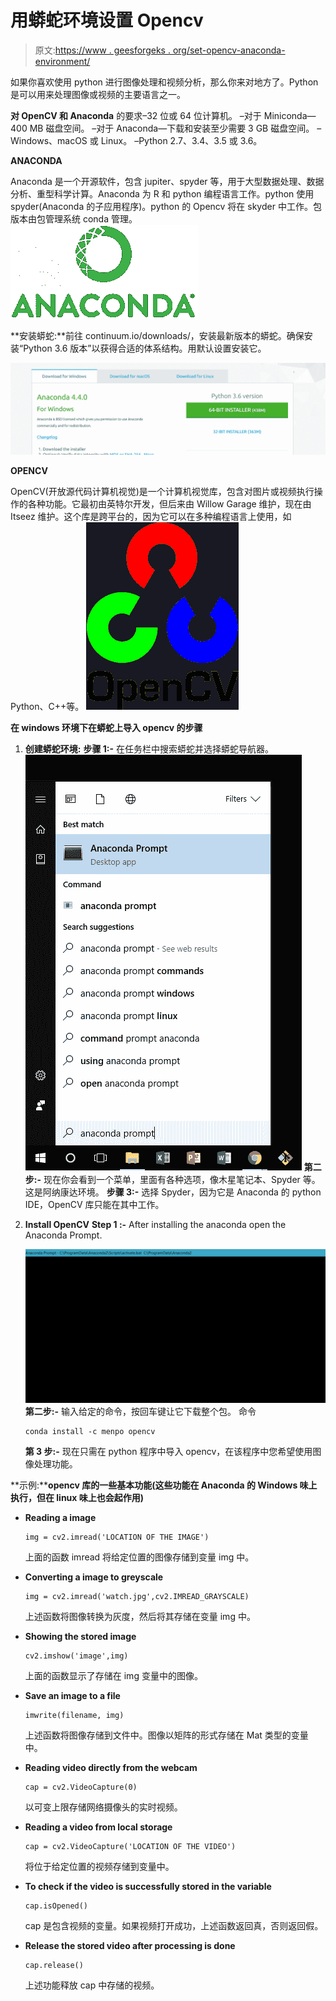 # 用蟒蛇环境设置 Opencv

> 原文:[https://www . geesforgeks . org/set-opencv-anaconda-environment/](https://www.geeksforgeeks.org/set-opencv-anaconda-environment/)

如果你喜欢使用 python 进行图像处理和视频分析，那么你来对地方了。Python 是可以用来处理图像或视频的主要语言之一。

**对 OpenCV 和 Anaconda**
的要求–32 位或 64 位计算机。
–对于 Miniconda—400 MB 磁盘空间。
–对于 Anaconda—下载和安装至少需要 3 GB 磁盘空间。
–Windows、macOS 或 Linux。
–Python 2.7、3.4、3.5 或 3.6。

**ANACONDA**

Anaconda 是一个开源软件，包含 jupiter、spyder 等，用于大型数据处理、数据分析、重型科学计算。Anaconda 为 R 和 python 编程语言工作。python 使用 spyder(Anaconda 的子应用程序)。python 的 Opencv 将在 skyder 中工作。包版本由包管理系统 conda 管理。
![](img/fed7c1571be43dd47d6ff5348670f9e6.png)

**安装蟒蛇:**前往 continuum.io/downloads/，安装最新版本的蟒蛇。确保安装“Python 3.6 版本”以获得合适的体系结构。用默认设置安装它。

![](img/fdb4d277354cbd06561c180e6884fd4f.png)

**OPENCV**

OpenCV(开放源代码计算机视觉)是一个计算机视觉库，包含对图片或视频执行操作的各种功能。它最初由英特尔开发，但后来由 Willow Garage 维护，现在由 Itseez 维护。这个库是跨平台的，因为它可以在多种编程语言上使用，如 Python、C++等。
![](img/9ed2fc331469908dc4ccedad7c7043ea.png)

**在 windows 环境下在蟒蛇上导入 opencv 的步骤**

1.  **创建蟒蛇环境:**
    **步骤 1:-** 在任务栏中搜索蟒蛇并选择蟒蛇导航器。
    ![](img/3f546a477f7a838913397a5b20199111.png)
    **第二步:-** 现在你会看到一个菜单，里面有各种选项，像木星笔记本、Spyder 等。这是阿纳康达环境。
    **步骤 3:-** 选择 Spyder，因为它是 Anaconda 的 python IDE，OpenCV 库只能在其中工作。
2.  **Install OpenCV**
    **Step 1 :-** After installing the anaconda open the Anaconda Prompt.

    [![](img/6ea09a341e46efe5dcce83302487aae9.png)](https://media.geeksforgeeks.org/wp-content/uploads/sca.png) 
    **第二步:-** 输入给定的命令，按回车键让它下载整个包。
    命令

    ```
    conda install -c menpo opencv

    ```

    **第 3 步:-** 现在只需在 python 程序中导入 opencv，在该程序中您希望使用图像处理功能。

**示例:****opencv 库的一些基本功能(这些功能在 Anaconda 的 Windows 味上执行，但在 linux 味上也会起作用)**

*   **Reading a image**

    ```
    img = cv2.imread('LOCATION OF THE IMAGE')

    ```

    上面的函数 imread 将给定位置的图像存储到变量 img 中。

*   **Converting a image to greyscale**

    ```
    img = cv2.imread('watch.jpg',cv2.IMREAD_GRAYSCALE)

    ```

    上述函数将图像转换为灰度，然后将其存储在变量 img 中。

*   **Showing the stored image**

    ```
    cv2.imshow('image',img)

    ```

    上面的函数显示了存储在 img 变量中的图像。

*   **Save an image to a file**

    ```
    imwrite(filename, img)

    ```

    上述函数将图像存储到文件中。图像以矩阵的形式存储在 Mat 类型的变量中。

*   **Reading video directly from the webcam**

    ```
    cap = cv2.VideoCapture(0)

    ```

    以可变上限存储网络摄像头的实时视频。

*   **Reading a video from local storage**

    ```
    cap = cv2.VideoCapture('LOCATION OF THE VIDEO')

    ```

    将位于给定位置的视频存储到变量中。

*   **To check if the video is successfully stored in the variable**

    ```
    cap.isOpened()

    ```

    cap 是包含视频的变量。如果视频打开成功，上述函数返回真，否则返回假。

*   **Release the stored video after processing is done**

    ```
    cap.release()

    ```

    上述功能释放 cap 中存储的视频。